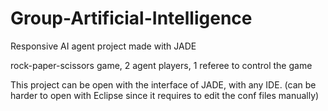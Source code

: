 # Group-Artificial-Intelligence
Responsive AI agent project made with JADE

rock-paper-scissors game, 2 agent players, 1 referee to control the game

This project can be open with the interface of JADE, with any IDE. (can be harder to open with Eclipse since it requires to edit the conf files manually)
